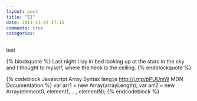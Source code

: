 ```yaml
---
layout: post
title: "E1"
date: 2011-11-22 17:15
comments: true
categories: 
---
```


<p>
test
</p>

{% blockquote %}
Last night I lay in bed looking up at the stars in the sky and I thought to myself, where the heck is the ceiling.
{% endblockquote %}

{% codeblock Javascript Array Syntax lang:js http://j.mp/pPUUmW MDN Documentation %}
var arr1 = new Array(arrayLength);
var arr2 = new Array(element0, element1, ..., elementN);
{% endcodeblock %}
